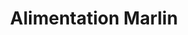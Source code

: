 ---
title: "Alimentation Marlin"
url: /dompierre-les-ormes/alimentation-marlin/
shop: supermarché
---